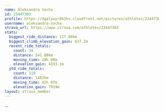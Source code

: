 ```yaml
---
name: Aleksandra Socha
id: 23447303
profile: https://dgalywyr863hv.cloudfront.net/pictures/athletes/23447303/14745546/4/large.jpg
username: aleksandra-socha
strava_url: https://www.strava.com/athletes/23447303
stats:
  biggest_ride_distance: 117.89km
  biggest_climb_elevation_gain: 637.2m
  recent_ride_totals:
    count: 34
    distance: 541.88km
    moving_time: 28h 00m
    elevation_gain: 4193.1m
  ytd_ride_totals:
    count: 119
    distance: 1482km
    moving_time: 82h 07m
    elevation_gain: 7919m
layout: strava_member
--- 
```

...
